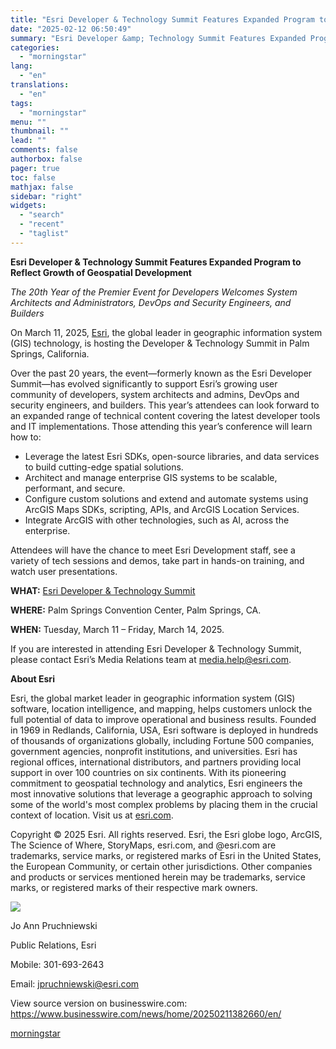 ```yaml
---
title: "Esri Developer & Technology Summit Features Expanded Program to Reflect Growth of Geospatial Development"
date: "2025-02-12 06:50:49"
summary: "Esri Developer &amp; Technology Summit Features Expanded Program to Reflect Growth of Geospatial Development The 20th Year of the Premier Event for Developers Welcomes System Architects and Administrators, DevOps and Security Engineers, and Builders On March 11, 2025, Esri, the global leader in geographic information system (GIS) technology, is hosting..."
categories:
  - "morningstar"
lang:
  - "en"
translations:
  - "en"
tags:
  - "morningstar"
menu: ""
thumbnail: ""
lead: ""
comments: false
authorbox: false
pager: true
toc: false
mathjax: false
sidebar: "right"
widgets:
  - "search"
  - "recent"
  - "taglist"
---
```


**Esri Developer & Technology Summit Features Expanded Program to Reflect Growth of Geospatial Development**

*The 20th Year of the Premier Event for Developers Welcomes System Architects and Administrators, DevOps and Security Engineers, and Builders*

On March 11, 2025, [Esri](https://cts.businesswire.com/ct/CT?id=smartlink&url=https%3A%2F%2Fwww.esri.com%2Fen-us%2Fabout%2Fabout-esri%2Foverview&esheet=54204563&newsitemid=20250211382660&lan=en-US&anchor=Esri&index=1&md5=0ec774a4b0fda8c87fab6ccdf13b4440), the global leader in geographic information system (GIS) technology, is hosting the Developer & Technology Summit in Palm Springs, California.

Over the past 20 years, the event—formerly known as the Esri Developer Summit—has evolved significantly to support Esri’s growing user community of developers, system architects and admins, DevOps and security engineers, and builders. This year’s attendees can look forward to an expanded range of technical content covering the latest developer tools and IT implementations. Those attending this year’s conference will learn how to:

* Leverage the latest Esri SDKs, open-source libraries, and data services to build cutting-edge spatial solutions.
* Architect and manage enterprise GIS systems to be scalable, performant, and secure.
* Configure custom solutions and extend and automate systems using ArcGIS Maps SDKs, scripting, APIs, and ArcGIS Location Services.
* Integrate ArcGIS with other technologies, such as AI, across the enterprise.

Attendees will have the chance to meet Esri Development staff, see a variety of tech sessions and demos, take part in hands-on training, and watch user presentations.

**WHAT:** [Esri Developer & Technology Summit](https://cts.businesswire.com/ct/CT?id=smartlink&url=https%3A%2F%2Fwww.esri.com%2Fen-us%2Fabout%2Fevents%2Fdevtech%2Foverview&esheet=54204563&newsitemid=20250211382660&lan=en-US&anchor=Esri+Developer+%26amp%3B+Technology+Summit&index=2&md5=38581bfe090375fd6f6f0003eb0dd8bb)

**WHERE:** Palm Springs Convention Center, Palm Springs, CA.

**WHEN:** Tuesday, March 11 – Friday, March 14, 2025.

If you are interested in attending Esri Developer & Technology Summit, please contact Esri’s Media Relations team at [media.help@esri.com](mailto:media.help@esri.com).

**About Esri**

Esri, the global market leader in geographic information system (GIS) software, location intelligence, and mapping, helps customers unlock the full potential of data to improve operational and business results. Founded in 1969 in Redlands, California, USA, Esri software is deployed in hundreds of thousands of organizations globally, including Fortune 500 companies, government agencies, nonprofit institutions, and universities. Esri has regional offices, international distributors, and partners providing local support in over 100 countries on six continents. With its pioneering commitment to geospatial technology and analytics, Esri engineers the most innovative solutions that leverage a geographic approach to solving some of the world's most complex problems by placing them in the crucial context of location. Visit us at [esri.com](https://cts.businesswire.com/ct/CT?id=smartlink&url=http%3A%2F%2Fwww.esri.com%2F&esheet=54204563&newsitemid=20250211382660&lan=en-US&anchor=esri.com&index=3&md5=2002c56c00324cddaa7e12b248bdd620).

Copyright © 2025 Esri. All rights reserved. Esri, the Esri globe logo, ArcGIS, The Science of Where, StoryMaps, esri.com, and @esri.com are trademarks, service marks, or registered marks of Esri in the United States, the European Community, or certain other jurisdictions. Other companies and products or services mentioned herein may be trademarks, service marks, or registered marks of their respective mark owners.

 ![](https://cts.businesswire.com/ct/CT?id=bwnews&sty=20250211382660r1&sid=mstr3&distro=nx&lang=en)

Jo Ann Pruchniewski
  
Public Relations, Esri
  
Mobile: 301-693-2643
  
Email: [jpruchniewski@esri.com](mailto:jpruchniewski@esri.com)

View source version on businesswire.com: <https://www.businesswire.com/news/home/20250211382660/en/>

[morningstar](https://www.morningstar.com/news/business-wire/20250211382660/esri-developer-technology-summit-features-expanded-program-to-reflect-growth-of-geospatial-development)
